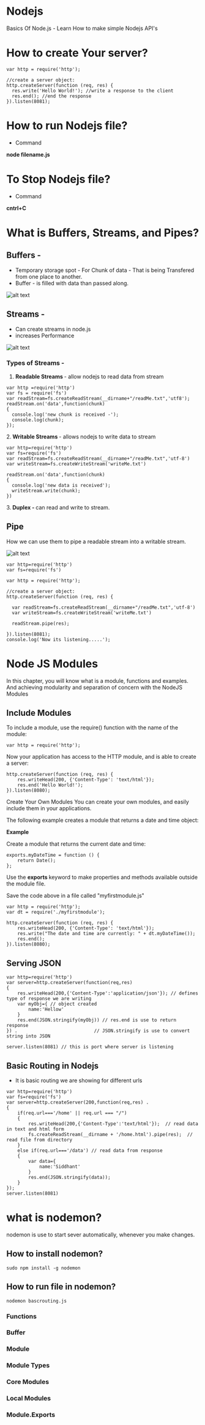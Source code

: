 # Nodejs
Basics Of Node.js - Learn How to make simple Nodejs  API's


# How to create Your server?

```
var http = require('http');

//create a server object:
http.createServer(function (req, res) {
  res.write('Hello World!'); //write a response to the client
  res.end(); //end the response
}).listen(8081);

```

# How to run Nodejs file?
- Command

<b>node filename.js </b>

# To Stop Nodejs file?
- Command

<b>cntrl+C</b>


# What is Buffers, Streams, and Pipes?

## Buffers -
- Temporary storage spot - For Chunk of data - That is being Transfered from one place to another.<br>
- Buffer - is filled with data than passed along.<br>

![alt text](https://github.com/siddhpatil6/Nodejs/blob/master/Screen%20Shot%202018-11-06%20at%204.42.46%20PM.png)


## Streams - 

- Can create streams in node.js
- increases Performance

![alt text](https://github.com/siddhpatil6/Nodejs/blob/master/Screen%20Shot%202018-11-06%20at%204.49.15%20PM.png)


### Types of Streams -
1. <b> Readable Streams </b> - allow nodejs to read data from stream

```
var http =require('http')
var fs = require('fs')
var readStream=fs.createReadStream(__dirname+"/readMe.txt",'utf8');
readStream.on('data',function(chunk)
{
  console.log('new chunk is received -');
  console.log(chunk);
});
```

2.<b>  Writable Streams </b> - allows nodejs to write data to stream

```
var http=require('http')
var fs=require('fs')
var readStream=fs.createReadStream(__dirname+"/readMe.txt",'utf-8')
var writeStream=fs.createWriteStream('writeMe.txt')

readStream.on('data',function(chunk)
{
  console.log('new data is received');
  writeStream.write(chunk);
})
```


3.<b> Duplex - </b> can read and write to stream.

## Pipe

How we can use them to pipe a readable stream into a writable stream.

![alt text](https://github.com/siddhpatil6/Nodejs/blob/master/Screen%20Shot%202018-11-06%20at%206.11.18%20PM.png)


```
var http=require('http')
var fs=require('fs')

var http = require('http');

//create a server object:
http.createServer(function (req, res) {

  var readStream=fs.createReadStream(__dirname+"/readMe.txt",'utf-8')
  var writeStream=fs.createWriteStream('writeMe.txt')

  readStream.pipe(res);

}).listen(8081);
console.log('Now its listening.....');
```


# Node JS Modules
In this chapter, you will know what is a module, functions and examples. And achieving modularity and separation
of concern with the NodeJS Modules

## Include Modules
To include a module, use the require() function with the name of the module:

```
var http = require('http');
```


Now your application has access to the HTTP module, and is able to create a server:

```
http.createServer(function (req, res) {
    res.writeHead(200, {'Content-Type': 'text/html'});
    res.end('Hello World!');
}).listen(8080);
```

Create Your Own Modules
You can create your own modules, and easily include them in your applications.

The following example creates a module that returns a date and time object:

<b>Example</b>

Create a module that returns the current date and time:
```
exports.myDateTime = function () {
    return Date();
};
```
Use the <b> exports </b> keyword to make properties and methods available outside the module file.

Save the code above in a file called "myfirstmodule.js"

```
var http = require('http');
var dt = require('./myfirstmodule');

http.createServer(function (req, res) {
    res.writeHead(200, {'Content-Type': 'text/html'});
    res.write("The date and time are currently: " + dt.myDateTime());
    res.end();
}).listen(8080);
```

## Serving JSON

```
var http=require('http')
var server=http.createServer(function(req,res)
{
	res.writeHead(200,{'Content-Type':'application/json'}); // defines type of response we are writing
	var myObj={ // object created
		name:'Hellow'
	}
	res.end(JSON.stringify(myObj)) // res.end is use to return response
}) .                            // JSON.stringify is use to convert string into JSON

server.listen(8081) // this is port where server is listening
```

## Basic Routing in Nodejs
- It is basic routing we are showing for different urls
```
var http=require('http')
var fs=require('fs')
var server=http.createServer(200,function(req,res) . 
{
	if(req.url==='/home' || req.url === "/")
	{
		res.writeHead(200,{'Content-Type':'text/html'});  // read data in text and html form
		fs.createReadStream(__dirname + '/home.html').pipe(res);  // read file from directory
	}
	else if(req.url==='/data') // read data from response
	{
		var data={
			name:'Siddhant'
		}
		res.end(JSON.stringify(data));
	}
});
server.listen(8081)
```

# what is nodemon?
nodemon is use to start sever automatically, whenever you make changes.

## How to install nodemon?

```
sudo npm install -g nodemon
```
## How to run file in nodemon?

```
nodemon bascrouting.js
```


### Functions
### Buffer
### Module
### Module Types
### Core Modules
### Local Modules
### Module.Exports
